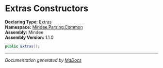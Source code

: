 ﻿<!--  
  <auto-generated>   
    The contents of this file were generated by a tool.  
    Changes to this file may be list if the file is regenerated  
  </auto-generated>   
-->

# Extras Constructors

**Declaring Type:** [Extras](../index.md)  
**Namespace:** [Mindee.Parsing.Common](../../index.md)  
**Assembly:** Mindee  
**Assembly Version:** 1.1.0

```csharp
public Extras();
```
___

*Documentation generated by [MdDocs](https://github.com/ap0llo/mddocs)*
